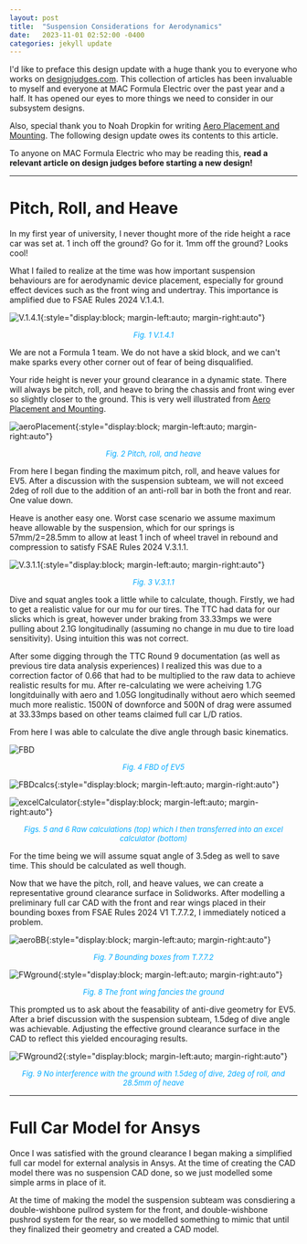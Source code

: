 ```yaml
---
layout: post
title:  "Suspension Considerations for Aerodynamics"
date:   2023-11-01 02:52:00 -0400
categories: jekyll update
---
```

I'd like to preface this design update with a huge thank you to everyone who works on [designjudges.com](https://www.designjudges.com/). This collection of articles has been invaluable to myself and everyone at MAC Formula Electric over the past year and a half. It has opened our eyes to more things we need to consider in our subsystem designs.

Also, special thank you to Noah Dropkin for writing [Aero Placement and Mounting](https://www.designjudges.com/articles/aero-placement-and-mounting). The following design update owes its contents to this article.

To anyone on MAC Formula Electric who may be reading this, **read a relevant article on design judges before starting a new design!**

---
# Pitch, Roll, and Heave
In my first year of university, I never thought more of the ride height a race car was set at. 1 inch off the ground? Go for it. 1mm off the ground? Looks cool!

What I failed to realize at the time was how important suspension behaviours are for aerodynamic device placement, especially for ground effect devices such as the front wing and undertray. This importance is amplified due to FSAE Rules 2024 V.1.4.1.

![V.1.4.1](/assets/images/V.1.4.1.jpg){:style="display:block; margin-left:auto; margin-right:auto"}
<p align = "center"><font size = "2" color="#00aaff"><i>Fig. 1 V.1.4.1</i></font></p>

We are not a Formula 1 team. We do not have a skid block, and we can't make sparks every other corner out of fear of being disqualified.

Your ride height is never your ground clearance in a dynamic state. There will always be pitch, roll, and heave to bring the chassis and front wing ever so slightly closer to the ground. This is very well illustrated from [Aero Placement and Mounting](https://www.designjudges.com/articles/aero-placement-and-mounting).

![aeroPlacement](/assets/images/aeroPlacement.jpg){:style="display:block; margin-left:auto; margin-right:auto"}
<p align = "center"><font size = "2" color="#00aaff"><i>Fig. 2 Pitch, roll, and heave</i></font></p>

From here I began finding the maximum pitch, roll, and heave values for EV5. After a discussion with the suspension subteam, we will not exceed 2deg of roll due to the addition of an anti-roll bar in both the front and rear. One value down.

Heave is another easy one. Worst case scenario we assume maximum heave allowable by the suspension, which for our springs is 57mm/2=28.5mm to allow at least 1 inch of wheel travel in rebound and compression to satisfy FSAE Rules 2024 V.3.1.1.

![V.3.1.1](/assets/images/travel.jpg){:style="display:block; margin-left:auto; margin-right:auto"}
<p align = "center"><font size = "2" color="#00aaff"><i>Fig. 3 V.3.1.1</i></font></p>

Dive and squat angles took a little while to calculate, though. Firstly, we had to get a realistic value for our mu for our tires. The TTC had data for our slicks which is great, however under braking from 33.33mps we were pulling about 2.1G longitudinally (assuming no change in mu due to tire load sensitivity). Using intuition this was not correct.

After some digging through the TTC Round 9 documentation (as well as previous tire data analysis experiences) I realized this was due to a correction factor of 0.66 that had to be multiplied to the raw data to achieve realistic results for mu. After re-calculating we were acheiving 1.7G longitduinally with aero and 1.05G longitudinally without aero which seemed much more realistic. 1500N of downforce and 500N of drag were assumed at 33.33mps based on other teams claimed full car L/D ratios.

From here I was able to calculate the dive angle through basic kinematics.

![FBD](/assets/images/FBD.JPEG)
<p align = "center"><font size = "2" color="#00aaff"><i>Fig. 4 FBD of EV5</i></font></p>

![FBDcalcs](/assets/images/FBDcalcs.JPEG){:style="display:block; margin-left:auto; margin-right:auto"}

![excelCalculator](/assets/images/excelCalculator.jpg){:style="display:block; margin-left:auto; margin-right:auto"}

<p align = "center"><font size = "2" color="#00aaff"><i>Figs. 5 and 6 Raw calculations (top) which I then transferred into an excel calculator (bottom)</i></font></p>

For the time being we will assume squat angle of 3.5deg as well to save time. This should be calculated as well though.

Now that we have the pitch, roll, and heave values, we can create a representative ground clearance surface in Solidworks. After modelling a preliminary full car CAD with the front and rear wings placed in their bounding boxes from FSAE Rules 2024 V1 T.7.7.2, I immediately noticed a problem.

![aeroBB](/assets/images/aeroBB.png){:style="display:block; margin-left:auto; margin-right:auto"}
<p align = "center"><font size = "2" color="#00aaff"><i>Fig. 7 Bounding boxes from T.7.7.2</i></font></p>

![FWground](/assets/images/FWground.png){:style="display:block; margin-left:auto; margin-right:auto"}
<p align = "center"><font size = "2" color="#00aaff"><i>Fig. 8 The front wing fancies the ground</i></font></p>

This prompted us to ask about the feasability of anti-dive geometry for EV5. After a brief discussion with the suspension subteam, 1.5deg of dive angle was achievable. Adjusting the effective ground clearance surface in the CAD to reflect this yielded encouraging results.

![FWground2](/assets/images/FWground2.png){:style="display:block; margin-left:auto; margin-right:auto"}
<p align = "center"><font size = "2" color="#00aaff"><i>Fig. 9 No interference with the ground with 1.5deg of dive, 2deg of roll, and 28.5mm of heave</i></font></p>

---
# Full Car Model for Ansys
Once I was satisfied with the ground clearance I began making a simplified full car model for external analysis in Ansys. At the time of creating the CAD model there was no suspension CAD done, so we just modelled some simple arms in place of it.

At the time of making the model the suspension subteam was consdiering a double-wishbone pullrod system for the front, and double-wishbone pushrod system for the rear, so we modelled something to mimic that until they finalized their geometry and created a CAD model.